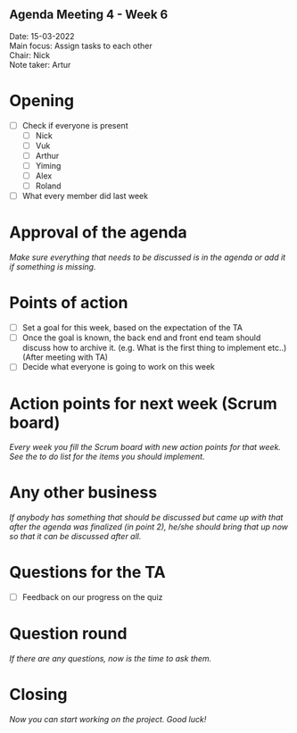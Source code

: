 ## Agenda Meeting 4 - Week 6

Date:           15-03-2022\
Main focus:     Assign tasks to each other\
Chair:          Nick\
Note taker:     Artur

# Opening

- [ ] Check if everyone is present
    - [ ] Nick
    - [ ] Vuk   
    - [ ] Arthur
    - [ ] Yiming
    - [ ] Alex
    - [ ] Roland
- [ ] What every member did last week

# Approval of the agenda
*Make sure everything that needs to be discussed is in the agenda or add it if something is missing.*

# Points of action
- [ ] Set a goal for this week, based on the expectation of the TA
- [ ] Once the goal is known, the back end and front end team should discuss how to archive it. (e.g. What is the first thing to implement etc..) (After meeting with TA)
- [ ] Decide what everyone is going to work on this week

# Action points for next week (Scrum board)
*Every week you fill the Scrum board with new action points for that week. See the to do list for the items you should implement.*

# Any other business
*If anybody has something that should be discussed but came up with that after the agenda was finalized (in point 2), he/she should bring that up now so that it can be discussed after all.*

# Questions for the TA
- [ ] Feedback on our progress on the quiz

# Question round
*If there are any questions, now is the time to ask them.*

# Closing
*Now you can start working on the project. Good luck!*


